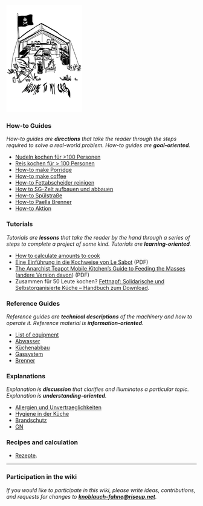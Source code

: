 <img src="./wiki/images/KF_Welcome.png" alt="Welcome" width="200"/>


### How-to Guides

*How-to guides are **directions** that take the reader through the steps required to solve a real-world problem. How-to guides are **goal-oriented**.*

* [Nudeln kochen für >100 Personen](wiki/howtos/nudeln)
* [Reis kochen für > 100 Personen](wiki/howtos/reis)
* [How-to make Porridge](wiki/howtos/porridge)
* [How-to make coffee](wiki/howtos/coffee)
* [How-to Fettabscheider reinigen](wiki/Abwasser)
* [How to SG-Zelt aufbauen und abbauen]()
* [How-to Spülstraße](wiki/spuelstrasse)
* [How-to Paella Brenner](wiki/howtos/paella-pfanne)
* [How-to Aktion](wiki/AktionToDo)

### Tutorials

*Tutorials are **lessons** that take the reader by the hand through a series of steps to complete a project of some kind. Tutorials are **learning-oriented**.*

* [How to calculate amounts to cook](wiki/Mengenkalkulation)
* [Eine Einführung in die Kochweise von Le Sabot](wiki/resources/saboschuere_GE_may2010.pdf) (PDF)
* [The Anarchist Teapot Mobile Kitchen’s Guide to Feeding the Masses](wiki/resources/guide-to-mass-catering.pdf) ([andere Version davon](wiki/resources/anarchist-teapot-mobile-kitchen-the-anarchist-teapot-mobile-kitchen-s-guide-to-feeding-the-mass.pdf)) (PDF)
* Zusammen für 50 Leute kochen? [Fettnapf: Solidarische und Selbstorganisierte Küche – Handbuch zum Download](wiki/resources/Fettnapf2016.pdf).

### Reference Guides

*Reference guides are **technical descriptions** of the machinery and how to operate it. Reference material is **information-oriented**.*

* [List of equipment](wiki/Inventar)
* [Abwasser](wiki/Abwasser)
* [Küchenabbau](wiki/Kuechenabbau)
* [Gassystem]()
* [Brenner]()

### Explanations

*Explanation is **discussion** that clarifies and illuminates a particular topic. Explanation is **understanding-oriented**.*

* [Allergien und Unvertraeglichkeiten](wiki/Allergien%20und%20Unvertraeglichkeiten)
* [Hygiene in der Küche](wiki/Hygiene)
* [Brandschutz](wiki/Brandschutz)
* [GN](wiki/GN_1mal1)

### Recipes and calculation

* [Rezepte](wiki/Rezepte).

***
### Participation in the wiki

*If you would like to participate in this wiki, please write ideas, contributions, and requests for changes to **knoblauch-fahne@riseup.net**.*

